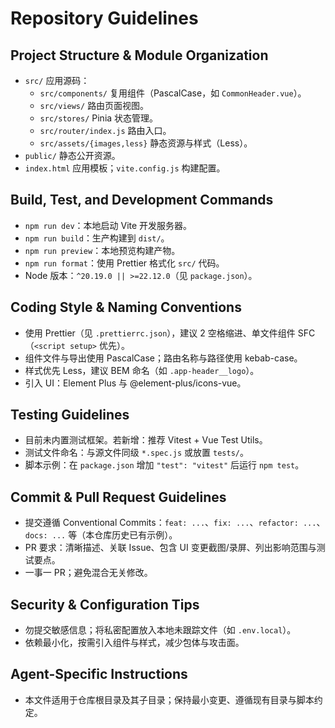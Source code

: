 # Repository Guidelines

## Project Structure & Module Organization
- `src/` 应用源码：
  - `src/components/` 复用组件（PascalCase，如 `CommonHeader.vue`）。
  - `src/views/` 路由页面视图。
  - `src/stores/` Pinia 状态管理。
  - `src/router/index.js` 路由入口。
  - `src/assets/{images,less}` 静态资源与样式（Less）。
- `public/` 静态公开资源。
- `index.html` 应用模板；`vite.config.js` 构建配置。

## Build, Test, and Development Commands
- `npm run dev`：本地启动 Vite 开发服务器。
- `npm run build`：生产构建到 `dist/`。
- `npm run preview`：本地预览构建产物。
- `npm run format`：使用 Prettier 格式化 `src/` 代码。
- Node 版本：`^20.19.0 || >=22.12.0`（见 `package.json`）。

## Coding Style & Naming Conventions
- 使用 Prettier（见 `.prettierrc.json`），建议 2 空格缩进、单文件组件 SFC（`<script setup>` 优先）。
- 组件文件与导出使用 PascalCase；路由名称与路径使用 kebab-case。
- 样式优先 Less，建议 BEM 命名（如 `.app-header__logo`）。
- 引入 UI：Element Plus 与 @element-plus/icons-vue。

## Testing Guidelines
- 目前未内置测试框架。若新增：推荐 Vitest + Vue Test Utils。
- 测试文件命名：与源文件同级 `*.spec.js` 或放置 `tests/`。
- 脚本示例：在 `package.json` 增加 `"test": "vitest"` 后运行 `npm test`。

## Commit & Pull Request Guidelines
- 提交遵循 Conventional Commits：`feat: ...`、`fix: ...`、`refactor: ...`、`docs: ...` 等（本仓库历史已有示例）。
- PR 要求：清晰描述、关联 Issue、包含 UI 变更截图/录屏、列出影响范围与测试要点。
- 一事一 PR；避免混合无关修改。

## Security & Configuration Tips
- 勿提交敏感信息；将私密配置放入本地未跟踪文件（如 `.env.local`）。
- 依赖最小化，按需引入组件与样式，减少包体与攻击面。

## Agent-Specific Instructions
- 本文件适用于仓库根目录及其子目录；保持最小变更、遵循现有目录与脚本约定。
